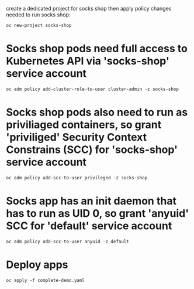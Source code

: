 create a dedicated project for socks shop then apply policy changes needed to run socks shop:

```
oc new-project socks-shop
```
# Socks shop pods need full access to Kubernetes API via 'socks-shop' service account

```
oc adm policy add-cluster-role-to-user cluster-admin -z socks-shop
```
# Socks shop pods also need to run as priviliaged containers, so grant 'priviliged' Security Context Constrains (SCC) for 'socks-shop' service account
```
oc adm policy add-scc-to-user privileged -z socks-shop

```
# Socks app has an init daemon that has to run as UID 0, so grant 'anyuid' SCC for 'default' service account

```
oc adm policy add-scc-to-user anyuid -z default
```

# Deploy apps
```
oc apply -f complete-demo.yaml 
```

